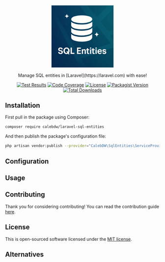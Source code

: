 <div align="center">
  <p>
    <img src="/art/sql-entities.webp" alt="SQL Entities" width="40%">
  </p>
  <p>Manage SQL entities in [Laravel](https://laravel.com) with ease!</p>
  <p>
    <a href="https://github.com/calebdw/laravel-sql-entities/actions/workflows/tests.yml"><img src="https://github.com/calebdw/laravel-sql-entities/actions/workflows/tests.yml/badge.svg" alt="Test Results"></a>
    <a href="https://codecov.io/github/calebdw/laravel-sql-entities"><img src="https://codecov.io/github/calebdw/laravel-sql-entities/graph/badge.svg?token=RPLQKWDM5G" alt="Code Coverage"></a>
    <a href="https://github.com/calebdw/laravel-sql-entities"><img src="https://img.shields.io/github/license/calebdw/laravel-sql-entities" alt="License"></a>
    <a href="https://packagist.org/packages/calebdw/laravel-sql-entities"><img src="https://img.shields.io/packagist/v/calebdw/laravel-sql-entities.svg" alt="Packagist Version"></a>
    <a href="https://packagist.org/packages/calebdw/laravel-sql-entities"><img src="https://img.shields.io/packagist/dt/calebdw/laravel-sql-entities.svg" alt="Total Downloads"></a>
  </p>
</div>

## Installation

First pull in the package using Composer:

```bash
composer require calebdw/laravel-sql-entities
```

And then publish the package's configuration file:

```bash
php artisan vendor:publish --provider="CalebDW\SqlEntities\ServiceProvider"
```

## Configuration

## Usage

## Contributing

Thank you for considering contributing! You can read the contribution guide [here](CONTRIBUTING.md).

## License

This is open-sourced software licensed under the [MIT license](LICENSE).

## Alternatives
